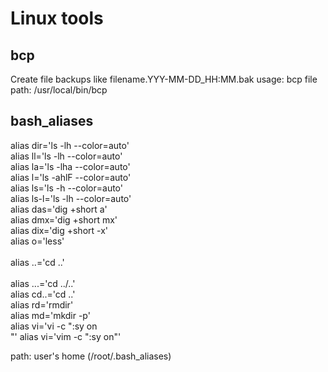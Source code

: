 # Linux tools
## bcp
Create file backups like filename.YYY-MM-DD_HH:MM.bak
usage: bcp file
path: /usr/local/bin/bcp

## bash_aliases
alias dir='ls -lh --color=auto'<br>
alias ll='ls -lh --color=auto'<br>
alias la='ls -lha --color=auto'<br>
alias l='ls -ahlF --color=auto'<br>
alias ls='ls -h --color=auto'<br>
alias ls-l='ls -lh --color=auto'<br>
alias das='dig +short a'<br>
alias dmx='dig +short mx'<br>
alias dix='dig +short -x'<br>
alias o='less'<br><br>
alias ..='cd ..'<br><br>
alias ...='cd ../..'<br>
alias cd..='cd ..'<br>
alias rd='rmdir'<br>
alias md='mkdir -p'<br>
alias vi='vi -c ":sy on<br>"'
alias vi='vim -c ":sy on"'

path: user's home (/root/.bash_aliases)
